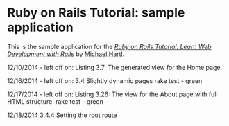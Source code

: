 # Ruby on Rails Tutorial: sample application

This is the sample application for the
[*Ruby on Rails Tutorial:
Learn Web Development with Rails*](http://www.railstutorial.org/)
by [Michael Hartl](http://www.michaelhartl.com/).

12/10/2014 - left off on:
Listing 3.7: The generated view for the Home page.

12/16/2014 - left off on:
3.4 Slightly dynamic pages
rake test - green

12/17/2014 - left off on:
Listing 3.26: The view for the About page with full HTML structure.
rake test - green

12/18/2014
3.4.4 Setting the root route